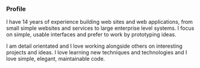 ### Profile

I have 14 years of experience building web sites and web applications, from small simple websites and services to large enterprise level systems. I focus on simple, usable interfaces and prefer to work by prototyping ideas.

I am detail orientated and I love working alongside others on interesting projects and ideas. I love learning new techniques and technologies and I love simple, elegant, maintainable code.
